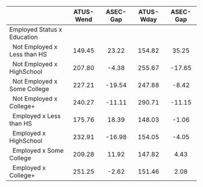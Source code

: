 
|                      |    ATUS-Wend |     ASEC-Gap |    ATUS-Wday |     ASEC-Gap |
| -------------------- | :----------: | :----------: | :----------: | :----------: |
| Employed Status x Education |              |              |              |              |
| &nbsp;&nbsp;Not Employed x Less than HS |       149.45 |        23.22 |       154.82 |        35.25 |
| &nbsp;&nbsp;Not Employed x HighSchool |       207.80 |        -4.38 |       255.67 |       -17.65 |
| &nbsp;&nbsp;Not Employed x Some College |       227.21 |       -19.54 |       247.88 |        -8.42 |
| &nbsp;&nbsp;Not Employed x College+ |       240.27 |       -11.11 |       290.71 |       -11.15 |
| &nbsp;&nbsp;Employed x Less than HS |       175.76 |        18.39 |       148.03 |        -1.06 |
| &nbsp;&nbsp;Employed x HighSchool |       232.91 |       -16.98 |       154.05 |        -4.05 |
| &nbsp;&nbsp;Employed x Some College |       209.28 |        11.92 |       147.82 |         4.43 |
| &nbsp;&nbsp;Employed x College+ |       251.25 |        -2.62 |       151.46 |         2.08 |

